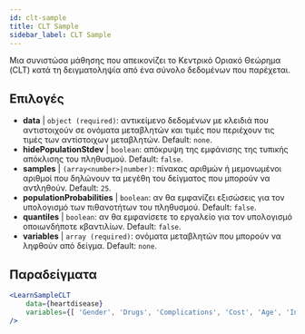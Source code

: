 ```yaml
---
id: clt-sample
title: CLT Sample
sidebar_label: CLT Sample
---
```


Μια συνιστώσα μάθησης που απεικονίζει το Κεντρικό Οριακό Θεώρημα (CLT) κατά τη δειγματοληψία από ένα σύνολο δεδομένων που παρέχεται.

## Επιλογές

* __data__ | `object (required)`: αντικείμενο δεδομένων με κλειδιά που αντιστοιχούν σε ονόματα μεταβλητών και τιμές που περιέχουν τις τιμές των αντίστοιχων μεταβλητών. Default: `none`.
* __hidePopulationStdev__ | `boolean`: απόκρυψη της εμφάνισης της τυπικής απόκλισης του πληθυσμού. Default: `false`.
* __samples__ | `(array<number>|number)`: πίνακας αριθμών ή μεμονωμένοι αριθμοί που δηλώνουν τα μεγέθη του δείγματος που μπορούν να αντληθούν. Default: `25`.
* __populationProbabilities__ | `boolean`: αν θα εμφανίζει εξισώσεις για τον υπολογισμό των πιθανοτήτων του πληθυσμού. Default: `false`.
* __quantiles__ | `boolean`: αν θα εμφανίσετε το εργαλείο για τον υπολογισμό οποιωνδήποτε κβαντιλίων. Default: `false`.
* __variables__ | `array (required)`: ονόματα μεταβλητών που μπορούν να ληφθούν από δείγμα. Default: `none`.


## Παραδείγματα

```jsx live
<LearnSampleCLT 
    data={heartdisease} 
    variables={[ 'Gender', 'Drugs', 'Complications', 'Cost', 'Age', 'Interventions', 'ERVisit', 'Comorbidities', 'Duration' ]}
/>
```

